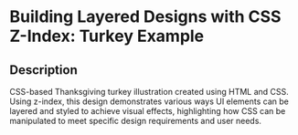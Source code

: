 # Building Layered Designs with CSS Z-Index: Turkey Example

## Description

CSS-based Thanksgiving turkey illustration created using HTML and CSS. Using z-index, this design demonstrates various ways UI elements can be layered and styled to achieve visual effects, highlighting how CSS can be manipulated to meet specific design requirements and user needs.
